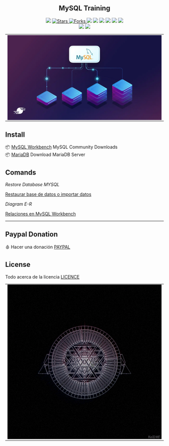 
<h2 align="center"> MySQL Training</h2>

<p align="center">
  
  </a>
    <img src="https://img.shields.io/github/languages/top/BrianMarquez3/MySQL-Training?color=red">
  </a>
  
  <a href="https://github.com/BrianMarquez3/MySQL-Training/stargazers">
    <img src="https://img.shields.io/github/stars/BrianMarquez3/MySQL-Training.svg?style=flat" alt="Stars">
  </a>
  
  <a href="https://github.com/BrianMarquez3/MySQL-Training/network">
    <img src="https://img.shields.io/github/forks/BrianMarquez3/MySQL-Training.svg?style=flat" alt="Forks">
  </a>
  
  </a>
    <img src="https://img.shields.io/github/v/tag/BrianMarquez3/MySQL-Training?color=gren&label=Version&logo=sql">
    <img src="https://img.shields.io/github/v/tag/BrianMarquez3/MySQL-Training?color=red&label=Version&logo=sql">
  </a>
  
  </a>
    <img src="https://img.shields.io/github/languages/code-size/BrianMarquez3/MySQL-Training">
  </a>
  
  </a>
    <img src="https://img.shields.io/github/downloads/BrianMarquez3/MySQL-Training/total?color=violet">
    <img src="https://img.shields.io/github/downloads/BrianMarquez3/MySQL-Training/total?color=green">
  </a>
  
   <a href="https://github.com/BrianMarquez3/MySQL-Training/network">
    <img src="https://img.shields.io/badge/Plataform-Windows-blue">
  </a><br>
  
   <img src="https://img.shields.io/github/last-commit/BrianMarquez3/MySQL-Training?color=darkrose&style=for-the-badge">
  <img src="https://img.shields.io/github/languages/count/BrianMarquez3/MySQL-Training?style=for-the-badge">
</p>

  
<table align="center">
  <tr>
    <td align="center" style="padding=0;width=50%;">
      <img align="center" style="padding=0;" src="./images/mysql_main_2.webp" />
    </td>
  </tr>
</table>


## Install

📦 [MySQL Workbench](https://dev.mysql.com/downloads/workbench/) MySQL Community Downloads <br>
📦 [MariaDB](https://mariadb.org/download/?t=mariadb) Download MariaDB Server <br>


## Comands

_Restore Database MYSQL_

[Restaurar base de datos o importar datos](https://www.youtube.com/watch?v=GHwbQ9HBX0E)

_Diagram E-R_

[Relaciones en MySQL Workbench](https://www.javierrguez.com/generar-diagrama-entidad-relacion-mysql/)


---


## Paypal Donation
🩸 Hacer una donación [PAYPAL](https://www.paypal.com/donate?hosted_button_id=98U3T62494H9Y)

## License 
Todo acerca de la licencia [LICENCE](https://github.com/BrianMarquez3/MySQL-Training/blob/main/LICENCE)

<!-- <div align="center"><img src="./images/circle.gif"></div> -->

<table>
  <tr>
    <td align="center" style="padding=0;width=50%;">
      <img align="center" style="padding=0;" src="./images/MT7X.gif" />
    </td>
  </tr>
</table>

